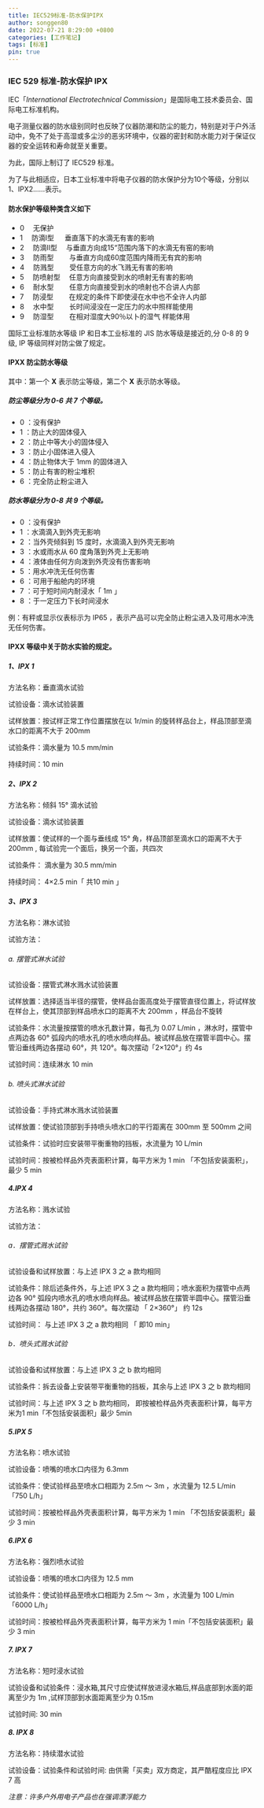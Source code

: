 ```yaml
---
title: IEC529标准-防水保护IPX
author: songgen80
date: 2022-07-21 8:29:00 +0800
categories: [工作笔记]
tags: [标准]
pin: true
---
```


### IEC 529 标准-防水保护 IPX

IEC「*International Electrotechnical Commission*」是国际电工技术委员会、国际电工标准机构。

电子测量仪器的防水级别同时也反映了仪器防潮和防尘的能力，特别是对于户外活动中，免不了处于高湿或多尘沙的恶劣环境中，仪器的密封和防水能力对于保证仪器的安全运转和寿命就至关重要。

为此，国际上制订了 IEC529 标准。

为了与此相适应，日本工业标准中将电子仪器的防水保护分为10个等级，分别以1、IPX2……表示。 

#### 防水保护等级种类含义如下

- 0 　无保护 
- 1 　防滴I型 　 垂直落下的水滴无有害的影响 
- 2 　防滴II型 　与垂直方向成15“范围内落下的水滴无有窑的影响 
- 3 　防雨型 　　与垂直方向成60度范围内降雨无有宾的影响 
- 4 　防溅型 　　受任意方向的水飞溅无有害的影响 
- 5 　防喷射型 　任意方向直接受到水的喷射无有害的影响 
- 6 　耐水型 　　任意方向直接受到水的喷射也不合讲人内部 
- 7 　防浸型 　　在规定的条件下即使浸在水中也不全许人内部 
- 8 　水中型 　　长时间浸没在一定压力的水中照样能使用 
- 9 　防湿型 　　在相对湿度大90％以卜的湿气 样能体用 

国际工业标准防水等级 IP 和日本工业标准的 JIS 防水等级是接近的,分 0-8 的 9 级, IP 等级同样对防尘做了规定。  

#### IPXX 防尘防水等级 

其中：第一个 **X** 表示防尘等级，第二个 **X** 表示防水等级。

##### 防尘等级分为 0-6 共 7 个等级。

- 0 ：没有保护 
- 1 ：防止大的固体侵入 
- 2 ：防止中等大小的固体侵入 
- 3 ：防止小固体进入侵入 
- 4 ：防止物体大于 1mm 的固体进入 
- 5 ：防止有害的粉尘堆积 
- 6 ：完全防止粉尘进入

##### 防水等级分为 0-8 共 9 个等级。

- 0 ：没有保护 
- 1 ：水滴滴入到外壳无影响  
- 2 ：当外壳倾斜到 15 度时，水滴滴入到外壳无影响 
- 3 ：水或雨水从 60 度角落到外壳上无影响 
- 4 ：液体由任何方向泼到外壳没有伤害影响 
- 5 ：用水冲洗无任何伤害 
- 6 ：可用于船舱内的环境 
- 7 ：可于短时间内耐浸水「 1m 」 
- 8 ：于一定压力下长时间浸水 

例：有秤或显示仪表标示为 IP65 ，表示产品可以完全防止粉尘进入及可用水冲洗无任何伤害。  

#### IPXX 等级中关于防水实验的规定。  

##### 1、IPX 1 

方法名称：垂直滴水试验

试验设备：滴水试验装置

试样放置：按试样正常工作位置摆放在以 1r/min 的旋转样品台上，样品顶部至滴水口的距离不大于 200mm

试验条件：滴水量为 10.5 mm/min

持续时间：10 min    

##### 2、IPX 2   

方法名称：倾斜 15° 滴水试验

试验设备：滴水试验装置

试样放置：使试样的一个面与垂线成 15° 角，样品顶部至滴水口的距离不大于 200mm , 每试验完一个面后，换另一个面，共四次

试验条件： 滴水量为 30.5 mm/min

持续时间： 4×2.5 min「 共10 min 」  

##### 3、IPX 3  

方法名称：淋水试验

试验方法： 

###### a. 摆管式淋水试验
试验设备：摆管式淋水溅水试验装置

试样放置：选择适当半径的摆管，使样品台面高度处于摆管直径位置上，将试样放在样台上，使其顶部到样品喷水口的距离不大 200mm ，样品台不旋转

试验条件：水流量按摆管的喷水孔数计算，每孔为 0.07 L/min ，淋水时，摆管中点两边各 60° 弧段内的喷水孔的喷水喷向样品。被试样品放在摆管半圆中心。摆管沿垂线两边各摆动 60°，共 120°。每次摆动「2×120°」约 4s 

试验时间：连续淋水 10 min  

###### b. 喷头式淋水试验

试验设备：手持式淋水溅水试验装置

试样放置：使试验顶部到手持喷头喷水口的平行距离在 300mm 至 500mm 之间

试验条件：试验时应安装带平衡重物的挡板，水流量为 10 L/min 

试验时间：按被检样品外壳表面积计算，每平方米为 1 min 「不包括安装面积」，最少 5 min   

##### 4.IPX 4  

方法名称：溅水试验

试验方法： 

###### a．摆管式溅水试验

试验设备和试样放置：与上述 IPX 3 之 a 款均相同

试验条件：除后述条件外，与上述 IPX 3 之 a 款均相同；喷水面积为摆管中点两边各  90° 弧段内喷水孔的喷水喷向样品。被试样品放在摆管半圆中心。摆管沿垂线两边各摆动 180°，共约 360°。每次摆动 「 2×360°」 约 12s 

试验时间： 与上述 IPX 3 之 a 款均相同 「 即10 min」

###### b．喷头式溅水试验

试验设备和试样放置：与上述 IPX 3 之 b 款均相同

试验条件：拆去设备上安装带平衡重物的挡板，其余与上述 IPX 3 之 b 款均相同

试验时间：与上述 IPX 3 之 b 款均相同， 即按被检样品外壳表面积计算，每平方米为1 min「不包括安装面积」最少 5min

##### 5.IPX 5  

方法名称：喷水试验

试验设备：喷嘴的喷水口内径为 6.3mm

试验条件：使试验样品至喷水口相距为 2.5m ～ 3m ，水流量为 12.5 L/min 「750 L/h」

试验时间：按被检样品外壳表面积计算，每平方米为 1 min 「不包括安装面积」最少 3 min   

##### 6.IPX 6 

方法名称：强烈喷水试验

试验设备：喷嘴的喷水口内径为 12.5 mm

试验条件：使试验样品至喷水口相距为 2.5m ～ 3m ，水流量为 100 L/min 「6000 L/h」

试验时间：按被检样品外壳表面积计算，每平方米为 1 min「不包括安装面积」最少 3 min   

##### 7. IPX 7 

方法名称：短时浸水试验

试验设备和试验条件：浸水箱,其尺寸应使试样放进浸水箱后,样品底部到水面的距离至少为 1m ,试样顶部到水面距离至少为 0.15m 

试验时间: 30 min  

##### 8. IPX 8 

方法名称：持续潜水试验

试验设备：试验条件和试验时间: 由供需「买卖」双方商定，其严酷程度应比 IPX 7 高 

*注意：许多户外用电子产品也在强调漂浮能力*

 